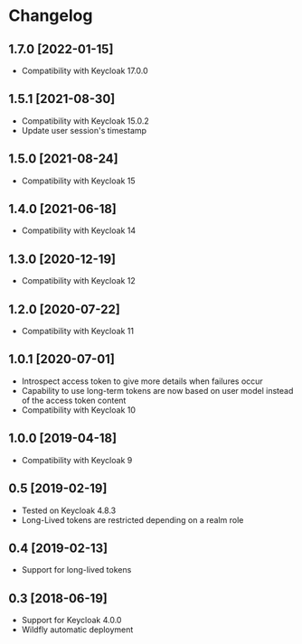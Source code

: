 # Changelog

## 1.7.0 [2022-01-15]

* Compatibility with Keycloak 17.0.0

## 1.5.1 [2021-08-30]

* Compatibility with Keycloak 15.0.2
* Update user session's timestamp

## 1.5.0 [2021-08-24]

* Compatibility with Keycloak 15

## 1.4.0 [2021-06-18]

* Compatibility with Keycloak 14

## 1.3.0 [2020-12-19]

* Compatibility with Keycloak 12

## 1.2.0 [2020-07-22]

* Compatibility with Keycloak 11

## 1.0.1 [2020-07-01]

* Introspect access token to give more details when failures occur
* Capability to use long-term tokens are now based on user model instead of the access token content
* Compatibility with Keycloak 10

## 1.0.0 [2019-04-18]

* Compatibility with Keycloak 9

## 0.5 [2019-02-19] 

* Tested on Keycloak 4.8.3
* Long-Lived tokens are restricted depending on a realm role

## 0.4 [2019-02-13] 

* Support for long-lived tokens

## 0.3 [2018-06-19]

* Support for Keycloak 4.0.0
* Wildfly automatic deployment

